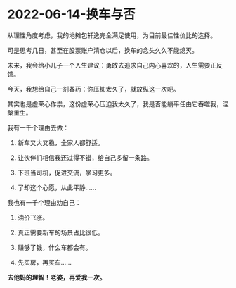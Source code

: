 # 2022-06-14-换车与否

从理性角度考虑，我的地摊包轩逸完全满足使用，为目前最佳性价比的选择。

可是思考几日，甚至在股票账户清仓以后，换车的念头久久不能熄灭。

未来，我会给小儿子一个人生建议：勇敢去追求自己内心喜欢的，人生需要正反馈。

今天，我想给自己一剂春药：你压抑太久了，就放纵这一次吧。

其实也是虚荣心作祟，这份虚荣心压迫我太久了，我是否能躺平任由它吞噬我，涅槃重生。

我有一千个理由去做：

1. 新车又大又稳，全家人都舒适。

2. 让伙伴们相信我还过得不错，给自己多留一条路。

3. 下班当司机，促进交流，学习更多。

4. 了却这个心愿，从此平静……

我也有一千个理由劝自己：

1. 油价飞涨。

2. 真正需要新车的场景占比很低。

3. 赚够了钱，什么车都会有。

4. 先买房，再买车……

**去他妈的理智！老婆，再爱我一次。**